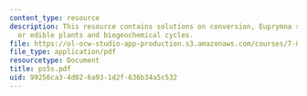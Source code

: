 ```yaml
---
content_type: resource
description: This resource contains solutions on conversion, Euprymna scolopes, trees
  or edible plants and biogeochemical cycles.
file: https://ol-ocw-studio-app-production.s3.amazonaws.com/courses/7-014-introductory-biology-spring-2005/99256ca34d026a931d2f636b34a5c532_ps5s.pdf
file_type: application/pdf
resourcetype: Document
title: ps5s.pdf
uid: 99256ca3-4d02-6a93-1d2f-636b34a5c532
---
```

